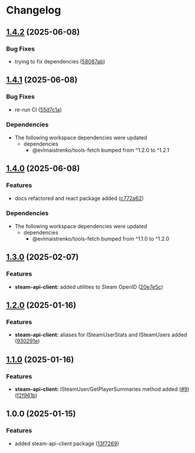 # Changelog

## [1.4.2](https://github.com/evlmaistrenko/js-tools/compare/tools-steam-api-client-v1.4.1...tools-steam-api-client-v1.4.2) (2025-06-08)


### Bug Fixes

* trying to fix dependencies ([58087ab](https://github.com/evlmaistrenko/js-tools/commit/58087ab4e9890eeb8ea2cd92af9d3b7bf8c6d919))

## [1.4.1](https://github.com/evlmaistrenko/js-tools/compare/tools-steam-api-client-v1.4.0...tools-steam-api-client-v1.4.1) (2025-06-08)


### Bug Fixes

* re-run CI ([55d7c1a](https://github.com/evlmaistrenko/js-tools/commit/55d7c1af43b7ecc95e2a85994a90743115f1f705))


### Dependencies

* The following workspace dependencies were updated
  * dependencies
    * @evlmaistrenko/tools-fetch bumped from ^1.2.0 to ^1.2.1

## [1.4.0](https://github.com/evlmaistrenko/js-tools/compare/tools-steam-api-client-v1.3.0...tools-steam-api-client-v1.4.0) (2025-06-08)


### Features

* docs refactored and react package added ([c772a62](https://github.com/evlmaistrenko/js-tools/commit/c772a620d891e125d2292e0c2a54eea202ccacb8))


### Dependencies

* The following workspace dependencies were updated
  * dependencies
    * @evlmaistrenko/tools-fetch bumped from ^1.1.0 to ^1.2.0

## [1.3.0](https://github.com/evlmaistrenko/js-tools/compare/tools-steam-api-client-v1.2.0...tools-steam-api-client-v1.3.0) (2025-02-07)


### Features

* **steam-api-client:** added utilities to Steam OpenID ([20e7e5c](https://github.com/evlmaistrenko/js-tools/commit/20e7e5cd00e8328a78f31d88f6fd479cb228fb59))

## [1.2.0](https://github.com/evlmaistrenko/js-tools/compare/tools-steam-api-client-v1.1.0...tools-steam-api-client-v1.2.0) (2025-01-16)


### Features

* **steam-api-client:** aliases for ISteamUserStats and ISteamUsers added ([930291e](https://github.com/evlmaistrenko/js-tools/commit/930291ef64c845cc5ae18d15b5452950345bfb52))

## [1.1.0](https://github.com/evlmaistrenko/js-tools/compare/tools-steam-api-client-v1.0.0...tools-steam-api-client-v1.1.0) (2025-01-16)


### Features

* **steam-api-client:** iSteamUser/GetPlayerSummaries method added ([#9](https://github.com/evlmaistrenko/js-tools/issues/9)) ([f2f961b](https://github.com/evlmaistrenko/js-tools/commit/f2f961b72114d965c1066210f606e71c987d8d07))

## 1.0.0 (2025-01-15)


### Features

* added steam-api-client package ([13f7269](https://github.com/evlmaistrenko/js-tools/commit/13f7269380b31f0078655d44740406805ad305b0))
